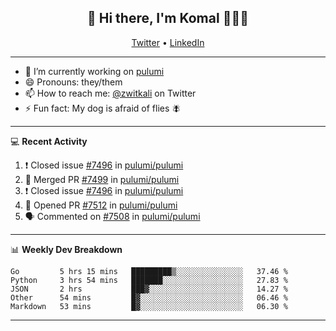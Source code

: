 <h2 align="center"> 👋 Hi there, I'm Komal 🧑🏾‍💻 </h2>
<p align="center">
    <a href="https://twitter.com/zwitkali">Twitter</a> •
    <a href="https://www.linkedin.com/in/komal-ali/">LinkedIn</a>
</p>

--------

- 🔭 I’m currently working on [pulumi](https://github.com/pulumi/pulumi)
- 😄 Pronouns: they/them
- 📫 How to reach me: [@zwitkali](https://twitter.com/zwitkali) on Twitter
- ⚡ Fun fact: My dog is afraid of flies 🪰

--------
💻 **Recent Activity**

<!--START_SECTION:activity-->
1. ❗️ Closed issue [#7496](https://github.com/pulumi/pulumi/issues/7496) in [pulumi/pulumi](https://github.com/pulumi/pulumi)
2. 🎉 Merged PR [#7499](https://github.com/pulumi/pulumi/pull/7499) in [pulumi/pulumi](https://github.com/pulumi/pulumi)
3. ❗️ Closed issue [#7496](https://github.com/pulumi/pulumi/issues/7496) in [pulumi/pulumi](https://github.com/pulumi/pulumi)
4. 💪 Opened PR [#7512](https://github.com/pulumi/pulumi/pull/7512) in [pulumi/pulumi](https://github.com/pulumi/pulumi)
5. 🗣 Commented on [#7508](https://github.com/pulumi/pulumi/issues/7508) in [pulumi/pulumi](https://github.com/pulumi/pulumi)
<!--END_SECTION:activity-->

--------

📊 **Weekly Dev Breakdown**
<!--START_SECTION:waka-->
```text
Go         5 hrs 15 mins   █████████▒░░░░░░░░░░░░░░░   37.46 % 
Python     3 hrs 54 mins   ███████░░░░░░░░░░░░░░░░░░   27.83 % 
JSON       2 hrs           ███▓░░░░░░░░░░░░░░░░░░░░░   14.27 % 
Other      54 mins         █▓░░░░░░░░░░░░░░░░░░░░░░░   06.46 % 
Markdown   53 mins         █▓░░░░░░░░░░░░░░░░░░░░░░░   06.30 % 
```
<!--END_SECTION:waka-->

--------